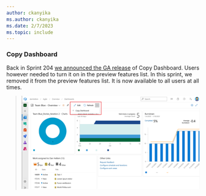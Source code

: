 ```yaml
---
author: ckanyika
ms.author: ckanyika
ms.date: 2/7/2023
ms.topic: include
---
```


### Copy Dashboard

Back in Sprint 204 [we announced the GA release](/azure/devops/release-notes/2022/sprint-204-update#general-availability-of-copy-dashboard) of Copy Dashboard. Users however needed to turn it on in the preview features list. In this sprint, we removed it from the preview features list. It is now available to all users at all times.


> ![Dashboard Preview](../../media/216-reporting-01.png)